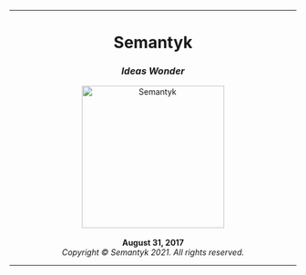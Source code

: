 ***
<h1 align='center'>Semantyk</h1>
<h3 align='center'><i>Ideas Wonder</i></h3>
<p align='center'>
  <img alt='Semantyk' src='https://www.semantyk.com/static/Semantyk.png' width='250'/>
  <br>
  <br>
  <b>August 31, 2017</b>
  <br>
  <i>Copyright © Semantyk 2021. All rights reserved.</i>
</p>

***
